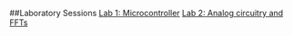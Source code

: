 ##Laboratory Sessions
[Lab 1: Microcontroller](labs/lab01.md)
[Lab 2: Analog circuitry and FFTs](labs/lab02.md)